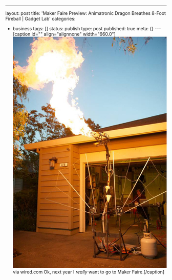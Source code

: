 ---
layout: post
title: 'Maker Faire Preview: Animatronic Dragon Breathes 8-Foot Fireball | Gadget
  Lab'
categories: 
- business
tags: []
status: publish
type: post
published: true
meta: {}
---[caption id="" align="alignnone" width="660.0"]
![via wired.com Ok, next year I *really* want to go to Maker Faire.](/squarespace_images/static_50d2902fe4b0959a0871a12c_50d29312e4b04687d9db341b_50d29313e4b04687d9db346d_1355977494028__img.jpg) via wired.com Ok, next year I *really* want to go to Maker Faire.[/caption]
